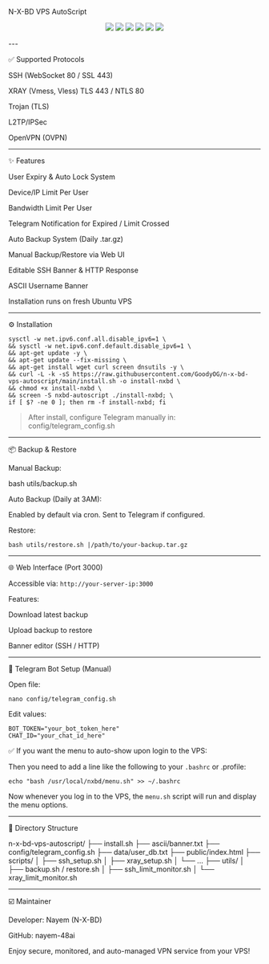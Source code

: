 N-X-BD VPS AutoScript

<p align="center">
  <img src="https://img.shields.io/badge/OS-Ubuntu%2020.04%2F22.04%2F24.04-orange">
  <img src="https://img.shields.io/badge/SSH-Enabled-green">
  <img src="https://img.shields.io/badge/Xray-Vmess%2FVless-blue">
  <img src="https://img.shields.io/badge/Trojan-Enabled-yellow">
  <img src="https://img.shields.io/badge/L2TP-Enabled-blueviolet">
  <img src="https://img.shields.io/badge/OpenVPN-Supported-success">
</p>
---

✅ Supported Protocols

SSH (WebSocket 80 / SSL 443)

XRAY (Vmess, Vless) TLS 443 / NTLS 80

Trojan (TLS)

L2TP/IPSec

OpenVPN (OVPN)



---

✨ Features

User Expiry & Auto Lock System

Device/IP Limit Per User

Bandwidth Limit Per User

Telegram Notification for Expired / Limit Crossed

Auto Backup System (Daily .tar.gz)

Manual Backup/Restore via Web UI

Editable SSH Banner & HTTP Response

ASCII Username Banner

Installation runs on fresh Ubuntu VPS



---

⚙️ Installation
```
sysctl -w net.ipv6.conf.all.disable_ipv6=1 \
&& sysctl -w net.ipv6.conf.default.disable_ipv6=1 \
&& apt-get update -y \
&& apt-get update --fix-missing \
&& apt-get install wget curl screen dnsutils -y \
&& curl -L -k -sS https://raw.githubusercontent.com/GoodyOG/n-x-bd-vps-autoscript/main/install.sh -o install-nxbd \
&& chmod +x install-nxbd \
&& screen -S nxbd-autoscript ./install-nxbd; \
if [ $? -ne 0 ]; then rm -f install-nxbd; fi
```

> After install, configure Telegram manually in: config/telegram_config.sh




---

📦 Backup & Restore

Manual Backup:

bash utils/backup.sh

Auto Backup (Daily at 3AM):

Enabled by default via cron. Sent to Telegram if configured.

Restore:

```bash utils/restore.sh |/path/to/your-backup.tar.gz```


---

🌐 Web Interface (Port 3000)

Accessible via: ```http://your-server-ip:3000```

Features:

Download latest backup

Upload backup to restore

Banner editor (SSH / HTTP)




---

📲 Telegram Bot Setup (Manual)

Open file:

```
nano config/telegram_config.sh
```

Edit values:

```
BOT_TOKEN="your_bot_token_here"
CHAT_ID="your_chat_id_here"
```

✅ If you want the menu to auto-show upon login to the VPS:

Then you need to add a line like the following to your ```.bashrc``` or .profile:

```
echo "bash /usr/local/nxbd/menu.sh" >> ~/.bashrc
```

Now whenever you log in to the VPS, the ```menu.sh``` script will run and display the menu options.

---

📁 Directory Structure

n-x-bd-vps-autoscript/
├── install.sh
├── ascii/banner.txt
├── config/telegram_config.sh
├── data/user_db.txt
├── public/index.html
├── scripts/
│   ├── ssh_setup.sh
│   ├── xray_setup.sh
│   └── ...
├── utils/
│   ├── backup.sh / restore.sh
│   ├── ssh_limit_monitor.sh
│   └── xray_limit_monitor.sh


---

☑️ Maintainer

Developer: Nayem (N-X-BD)

GitHub: nayem-48ai


Enjoy secure, monitored, and auto-managed VPN service from your VPS!

